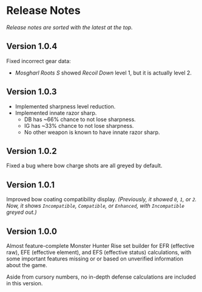 # Release Notes

*Release notes are sorted with the latest at the top.*

## Version 1.0.4

Fixed incorrect gear data:

- *Mosgharl Roots S* showed *Recoil Down* level 1, but it is actually level 2.

## Version 1.0.3

- Implemented sharpness level reduction.
- Implemented innate razor sharp.
    - DB has ~66% chance to not lose sharpness.
    - IG has ~33% chance to not lose sharpness.
    - No other weapon is known to have innate razor sharp.

## Version 1.0.2

Fixed a bug where bow charge shots are all greyed by default.

## Version 1.0.1

Improved bow coating compatibility display. *(Previously, it showed `0`, `1`, or `2`. Now, it shows `Incompatible`, `Compatible`, or `Enhanced`, with `Incompatible` greyed out.)*

## Version 1.0.0

Almost feature-complete Monster Hunter Rise set builder for EFR (effective raw), EFE (effective element), and EFS (effective status) calculations, with some important features missing or or based on unverified information about the game.

Aside from cursory numbers, no in-depth defense calculations are included in this version.

